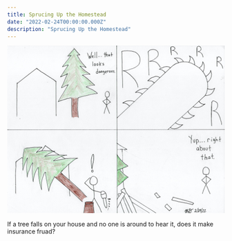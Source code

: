 ```yaml
---
title: Sprucing Up the Homestead 
date: "2022-02-24T00:00:00.000Z"
description: "Sprucing Up the Homestead"
---
```


![Sprucing Up](./sprucing-up.jpg)

If a tree falls on your house and no one is around to hear it, does it make insurance fruad?
